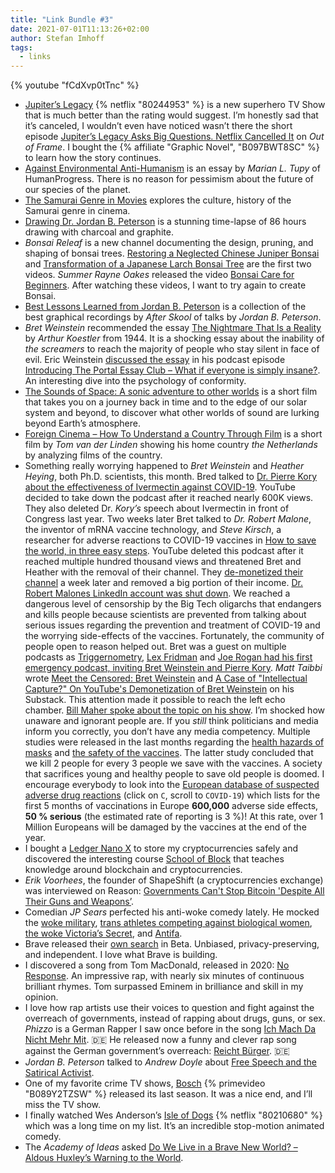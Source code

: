 ```yaml
---
title: "Link Bundle #3"
date: 2021-07-01T11:13:26+02:00
author: Stefan Imhoff
tags:
  - links
---
```


{% youtube "fCdXvp0tTnc" %}

- [Jupiter’s Legacy](https://www.themoviedb.org/tv/93484-jupiter-s-legacy) {% netflix "80244953" %} is a new superhero TV Show that is much better than the rating would suggest. I’m honestly sad that it’s canceled, I wouldn’t even have noticed wasn’t there the short episode [Jupiter’s Legacy Asks Big Questions. Netflix Cancelled It](https://youtu.be/aYZy4Qzqa00) on _Out of Frame_. I bought the {% affiliate "Graphic Novel", "B097BWT8SC" %} to learn how the story continues.
- [Against Environmental Anti-Humanism](https://www.humanprogress.org/against-environmental-anti-humanism/) is an essay by _Marian L. Tupy_ of HumanProgress. There is no reason for pessimism about the future of our species of the planet.
- [The Samurai Genre in Movies](https://youtu.be/OeqA8vaS9-8) explores the culture, history of the Samurai genre in cinema.
- [Drawing Dr. Jordan B. Peterson](https://youtu.be/b4zQcR4VJnQ) is a stunning time-lapse of 86 hours drawing with charcoal and graphite.
- _Bonsai Releaf_ is a new channel documenting the design, pruning, and shaping of bonsai trees. [Restoring a Neglected Chinese Juniper Bonsai](https://youtu.be/fCdXvp0tTnc) and [Transformation of a Japanese Larch Bonsai Tree](https://youtu.be/Xi6gaRoLUYA) are the first two videos. _Summer Rayne Oakes_ released the video [Bonsai Care for Beginners](https://youtu.be/pvg6HCzUz_0). After watching these videos, I want to try again to create Bonsai.
- [Best Lessons Learned from Jordan B. Peterson](https://youtu.be/hJrEaLYacwc) is a collection of the best graphical recordings by _After Skool_ of talks by _Jordan B. Peterson_.
- _Bret Weinstein_ recommended the essay [The Nightmare That Is a Reality](https://wethescreamers.com/) by _Arthur Koestler_ from 1944. It is a shocking essay about the inability of _the screamers_ to reach the majority of people who stay silent in face of evil. Eric Weinstein [discussed the essay](https://wethescreamers.com/essay-discussion/) in his podcast episode [Introducing The Portal Essay Club – What if everyone is simply insane?](https://podcasts.apple.com/podcast/the-portal/id1469999563?i=1000487931451). An interesting dive into the psychology of conformity.
- [The Sounds of Space: A sonic adventure to other worlds](https://youtu.be/OeYnV9zp7Dk) is a short film that takes you on a journey back in time and to the edge of our solar system and beyond, to discover what other worlds of sound are lurking beyond Earth’s atmosphere.
- [Foreign Cinema – How To Understand a Country Through Film](https://youtu.be/ZfB_DOaWrPU) is a short film by _Tom van der Linden_ showing his home country _the Netherlands_ by analyzing films of the country.
- Something really worrying happened to _Bret Weinstein_ and _Heather Heying_, both Ph.D. scientists, this month. Bred talked to [Dr. Pierre Kory about the effectiveness of Ivermectin against COVID-19](https://odysee.com/@BretWeinstein:f/COVID-Ivermectin-and-the-Crime-of-the-Century-DarkHorse-Podcast-with-Pierre-Kory-Bret-Weinstein:f). YouTube decided to take down the podcast after it reached nearly 600K views. They also deleted Dr. _Kory’s_ speech about Ivermectin in front of Congress last year. Two weeks later Bret talked to _Dr. Robert Malone_, the inventor of mRNA vaccine technology, and _Steve Kirsch_, a researcher for adverse reactions to COVID-19 vaccines in [How to save the world, in three easy steps](https://odysee.com/@BretWeinstein:f/how-to-save-the-world,-in-three-easy:0). YouTube deleted this podcast after it reached multiple hundred thousand views and threatened Bret and Heather with the removal of their channel. They [de-monetized their channel](https://mobile.twitter.com/BretWeinstein/status/1410094816088756225) a week later and removed a big portion of their income. [Dr. Robert Malones LinkedIn account was shut down](https://mobile.twitter.com/rwmalonemd/status/1409943998890917888). We reached a dangerous level of censorship by the Big Tech oligarchs that endangers and kills people because scientists are prevented from talking about serious issues regarding the prevention and treatment of COVID-19 and the worrying side-effects of the vaccines. Fortunately, the community of people open to reason helped out. Bret was a guest on multiple podcasts as [Triggernometry](https://youtu.be/sbyIIprV9pE), [Lex Fridman](https://youtu.be/TG6BuSjwP4o) and [Joe Rogan had his first emergency podcast, inviting Bret Weinstein and Pierre Kory](https://open.spotify.com/episode/7uVXKgE6eLJKMXkETwcw0D). _Matt Taibbi_ wrote [Meet the Censored: Bret Weinstein](https://taibbi.substack.com/p/meet-the-censored-bret-weinstein) and [A Case of "Intellectual Capture?" On YouTube's Demonetization of Bret Weinstein](https://taibbi.substack.com/p/a-case-of-intellectual-capture-on) on his Substack. This attention made it possible to reach the left echo chamber. [Bill Maher spoke about the topic on his show](https://thehill.com/homenews/media/560384-bill-maher-slams-tech-giants-for-limiting-covid-19-info-ivermectin-isnt-a). I’m shocked how unaware and ignorant people are. If you _still_ think politicians and media inform you correctly, you don’t have any media competency. Multiple studies were released in the last months regarding the [health hazards of masks](https://www.mdpi.com/1660-4601/18/8/4344) and [the safety of the vaccines](https://www.mdpi.com/2076-393X/9/7/693/htm). The latter study concluded that we kill 2 people for every 3 people we save with the vaccines. A society that sacrifices young and healthy people to save old people is doomed. I encourage everybody to look into the [European database of suspected adverse drug reactions](https://www.adrreports.eu/en/search_subst.html) (click on `C`, scroll to `COVID-19`) which lists for the first 5 months of vaccinations in Europe **600,000** adverse side effects, **50 % serious** (the estimated rate of reporting is 3 %)! At this rate, over 1 Million Europeans will be damaged by the vaccines at the end of the year.
- I bought a [Ledger Nano X](https://shop.ledger.com/pages/ledger-nano-x) to store my cryptocurrencies safely and discovered the interesting course [School of Block](https://www.youtube.com/playlist?list=PL6VM0N695IhnurbIjBTwzQ3cSeXvBJeJj) that teaches knowledge around blockchain and cryptocurrencies.
- _Erik Voorhees_, the founder of ShapeShift (a cryptocurrencies exchange) was interviewed on Reason: [Governments Can't Stop Bitcoin 'Despite All Their Guns and Weapons’](https://youtu.be/b36hvsEMznU).
- Comedian _JP Sears_ perfected his anti-woke comedy lately. He mocked the [woke military](https://youtu.be/QL0u8JmfRU0), [trans athletes competing against biological women](https://youtu.be/7GZbdSiGdBc), [the woke Victoria’s Secret](https://youtu.be/9ZJp7eL79ic), and [Antifa](https://youtu.be/JG46ktmynpE).
- Brave released their [own search](https://search.brave.com/) in Beta. Unbiased, privacy-preserving, and independent. I love what Brave is building.
- I discovered a song from Tom MacDonald, released in 2020: [No Response](https://youtu.be/gSwMdWzaaqM). An impressive rap, with nearly six minutes of continuous brilliant rhymes. Tom surpassed Eminem in brilliance and skill in my opinion.
- I love how rap artists use their voices to question and fight against the overreach of governments, instead of rapping about drugs, guns, or sex. _Phizzo_ is a German Rapper I saw once before in the song [Ich Mach Da Nicht Mehr Mit](https://odysee.com/@rapbellionsgermany:5/ICH-MACH-DA-NICHT-MIT-1080P-HD:9). 🇩🇪 He released now a funny and clever rap song against the German government’s overreach: [Reicht Bürger](https://youtu.be/P_sMjnWE_LQ). 🇩🇪
- _Jordan B. Peterson_ talked to _Andrew Doyle_ about [Free Speech and the Satirical Activist](https://youtu.be/aoH1g5GYhPw).
- One of my favorite crime TV shows, [Bosch](https://www.themoviedb.org/tv/60585-bosch) {% primevideo "B089Y2TZSW" %} released its last season. It was a nice end, and I’ll miss the TV show.
- I finally watched Wes Anderson’s [Isle of Dogs](https://www.themoviedb.org/movie/399174-isle-of-dogs) {% netflix "80210680" %} which was a long time on my list. It’s an incredible stop-motion animated comedy.
- The _Academy of Ideas_ asked [Do We Live in a Brave New World? – Aldous Huxley’s Warning to the World](https://youtu.be/aPkQ57cXrPA).
